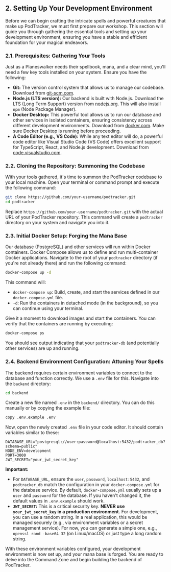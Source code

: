 
## 2. Setting Up Your Development Environment

Before we can begin crafting the intricate spells and powerful creatures that make up PodTracker, we must first prepare our workshop. This section will guide you through gathering the essential tools and setting up your development environment, ensuring you have a stable and efficient foundation for your magical endeavors.

### 2.1. Prerequisites: Gathering Your Tools

Just as a Planeswalker needs their spellbook, mana, and a clear mind, you'll need a few key tools installed on your system. Ensure you have the following:

*   **Git:** The version control system that allows us to manage our codebase. Download from [git-scm.com](https://git-scm.com/).
*   **Node.js (LTS version):** Our backend is built with Node.js. Download the LTS (Long Term Support) version from [nodejs.org](https://nodejs.org/). This will also install `npm` (Node Package Manager).
*   **Docker Desktop:** This powerful tool allows us to run our database and other services in isolated containers, ensuring consistency across different development environments. Download from [docker.com](https://www.docker.com/products/docker-desktop/). Make sure Docker Desktop is running before proceeding.
*   **A Code Editor (e.g., VS Code):** While any text editor will do, a powerful code editor like Visual Studio Code (VS Code) offers excellent support for TypeScript, React, and Node.js development. Download from [code.visualstudio.com](https://code.visualstudio.com/).

### 2.2. Cloning the Repository: Summoning the Codebase

With your tools gathered, it's time to summon the PodTracker codebase to your local machine. Open your terminal or command prompt and execute the following command:

```bash
git clone https://github.com/your-username/podtracker.git
cd podtracker
```

Replace `https://github.com/your-username/podtracker.git` with the actual URL of your PodTracker repository. This command will create a `podtracker` directory on your system and navigate you into it.

### 2.3. Initial Docker Setup: Forging the Mana Base

Our database (PostgreSQL) and other services will run within Docker containers. Docker Compose allows us to define and run multi-container Docker applications. Navigate to the root of your `podtracker` directory (if you're not already there) and run the following command:

```bash
docker-compose up -d
```

This command will:
*   `docker-compose up`: Build, create, and start the services defined in our `docker-compose.yml` file.
*   `-d`: Run the containers in detached mode (in the background), so you can continue using your terminal.

Give it a moment to download images and start the containers. You can verify that the containers are running by executing:

```bash
docker-compose ps
```

You should see output indicating that your `podtracker-db` (and potentially other services) are up and running.

### 2.4. Backend Environment Configuration: Attuning Your Spells

The backend requires certain environment variables to connect to the database and function correctly. We use a `.env` file for this. Navigate into the `backend` directory:

```bash
cd backend
```

Create a new file named `.env` in the `backend/` directory. You can do this manually or by copying the example file:

```bash
copy .env.example .env
```

Now, open the newly created `.env` file in your code editor. It should contain variables similar to these:

```
DATABASE_URL="postgresql://user:password@localhost:5432/podtracker_db?schema=public"
NODE_ENV=development
PORT=3000
JWT_SECRET="your_jwt_secret_key"
```

**Important:**
*   For `DATABASE_URL`, ensure the `user`, `password`, `localhost:5432`, and `podtracker_db` match the configuration in your `docker-compose.yml` for the database service. By default, `docker-compose.yml` usually sets up a `user` and `password` for the database. If you haven't changed it, the default values in `.env.example` should work.
*   **`JWT_SECRET`:** This is a critical security key. **NEVER use `your_jwt_secret_key` in a production environment.** For development, you can use a random string. In a real application, this would be managed securely (e.g., via environment variables or a secret management service). For now, you can generate a simple one, e.g., `openssl rand -base64 32` (on Linux/macOS) or just type a long random string.

With these environment variables configured, your development environment is now set up, and your mana base is forged. You are ready to delve into the Command Zone and begin building the backend of PodTracker.
